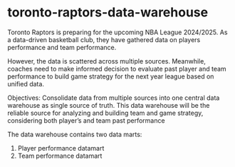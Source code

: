 # toronto-raptors-data-warehouse
Toronto Raptors is preparing for the upcoming NBA League 2024/2025. As a data-driven basketball club, they have gathered data on players performance and team performance. 

However, the data is scattered across multiple sources. Meanwhile, coaches need to make informed decision to evaluate past player and team performance to build game strategy for the next year league based on unified data.

Objectives:
Consolidate data from multiple sources into one central data warehouse as single source of truth. This data warehouse will be the reliable source for analyzing and building team and game strategy, considering both player’s and team past performance 

The data warehouse contains two data marts:
1. Player performance datamart
2. Team performance datamart

